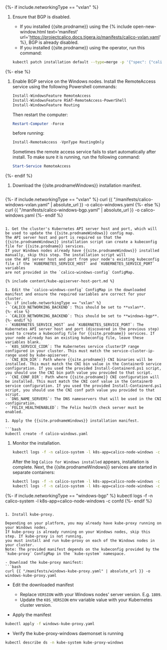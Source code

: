 {%- if include.networkingType == "vxlan" %}
1. Ensure that BGP is disabled.
   - If you installed {{site.prodname}} using the {% include open-new-window.html text='manifest' url='https://projectcalico.docs.tigera.io/manifests/calico-vxlan.yaml' %}, BGP is already disabled.
   - If you installed {{site.prodname}} using the operator, run this command:

   ```bash
   kubectl patch installation default --type=merge -p '{"spec": {"calicoNetwork": {"bgp": "Disabled"}}}'
   ```
{%- else %}
1. Enable BGP service on the Windows nodes.
   Install the RemoteAccess service using the following Powershell commands:

   ```powershell
   Install-WindowsFeature RemoteAccess
   Install-WindowsFeature RSAT-RemoteAccess-PowerShell
   Install-WindowsFeature Routing
   ```

   Then restart the computer:

   ```powershell
   Restart-Computer -Force
   ```

   before running:

   ```powershell
   Install-RemoteAccess -VpnType RoutingOnly
   ```
   Sometimes the remote access service fails to start automatically after install. To make sure it is running, run the following command:

   ```powershell
   Start-Service RemoteAccess
   ```
{%- endif %}

1. Download the {{site.prodnameWindows}} installation manifest.

   ```bash
{%- if include.networkingType == "vxlan" %}
   curl {{ "/manifests/calico-windows-vxlan.yaml" | absolute_url }} -o calico-windows.yaml
{%- else %}
   curl {{ "/manifests/calico-windows-bgp.yaml" | absolute_url }} -o calico-windows.yaml
{%- endif %}
   ```

1. Get the cluster's Kubernetes API server host and port, which will be used to update the {{site.prodnameWindows}} config map.
   The API server host and port is required so that the {{site.prodnameWindows}} installation script can create a kubeconfig file for {{site.prodname}} services.
   If your Windows nodes already have {{site.prodnameWindows}} installed manually, skip this step. The installation script will
   use the API server host and port from your node's existing kubeconfig file if the `KUBERNETES_SERVICE_HOST` and `KUBERNETES_SERVICE_PORT` variables
   are not provided in the `calico-windows-config` ConfigMap.

   {% include content/kube-apiserver-host-port.md %}

1. Edit the `calico-windows-config` ConfigMap in the downloaded manifest and ensure the required variables are correct for your cluster.
{%- if include.networkingType == "vxlan" %}
   - `CALICO_NETWORKING_BACKEND`: This should be set to **vxlan**.
{%- else %}
   - `CALICO_NETWORKING_BACKEND`: This should be set to **windows-bgp**.
{%- endif %}
   - `KUBERNETES_SERVICE_HOST` and `KUBERNETES_SERVICE_PORT`: The Kubernetes API server host and port (discovered in the previous step) used to create a kubeconfig file for {{site.prodname}} services. If your node already has an existing kubeconfig file, leave these variables blank.
   - `K8S_SERVICE_CIDR`: The Kubernetes service clusterIP range configured in your cluster. This must match the service-cluster-ip-range used by kube-apiserver.
   - `CNI_BIN_DIR`: Path where {{site.prodname}} CNI binaries will be installed. This must match the CNI bin value in the ContainerD service configuration. If you used the provided Install-Containerd.ps1 script, you should use the CNI bin path value you provided to that script.
   - `CNI_CONF_DIR`: Path where {{site.prodname}} CNI configuration will be installed. This must match the CNI conf value in the ContainerD service configuration. If you used the provided Install-Containerd.ps1 script, you should use the CNI conf path value you provided to that script.
   - `DNS_NAME_SERVERS`: The DNS nameservers that will be used in the CNI configuration.
   - `FELIX_HEALTHENABLED`: The Felix health check server must be enabled.

1. Apply the {{site.prodnameWindows}} installation manifest.

   ```bash
   kubectl create -f calico-windows.yaml
   ```

1. Monitor the installation.

   ```bash
   kubectl logs -f -n calico-system -l k8s-app=calico-node-windows -c install
   ```

   After the log `Calico for Windows installed` appears, installation is complete.
   Next, the {{site.prodnameWindows}} services are started in separate containers:

   ```bash
   kubectl logs -f -n calico-system -l k8s-app=calico-node-windows -c node
   kubectl logs -f -n calico-system -l k8s-app=calico-node-windows -c felix
{%- if include.networkingType == "windows-bgp" %}
   kubectl logs -f -n calico-system -l k8s-app=calico-node-windows -c confd
{%- endif %}
   ```

1. Install kube-proxy.

   Depending on your platform, you may already have kube-proxy running on your Windows nodes.
   If kube-proxy is already running on your Windows nodes, skip this step. If kube-proxy is not running,
   you must install and run kube-proxy on each of the Windows nodes in your cluster.
   Note: The provided manifest depends on the kubeconfig provided by the `kube-proxy` ConfigMap in the `kube-system` namespace.

   - Download the kube-proxy manifest:
   ```bash
   curl {{ "/manifests/windows-kube-proxy.yaml" | absolute_url }} -o windows-kube-proxy.yaml
   ```
   - Edit the downloaded manifest
       - Replace `VERSION` with your Windows nodes' server version. E.g. `1809`.
       - Update the `K8S_VERSION` env variable value with your Kubernetes cluster version.

   - Apply the manifest
   ```bash
   kubectl apply -f windows-kube-proxy.yaml
   ```

   - Verify the kube-proxy-windows daemonset is running
   ```bash
   kubectl describe ds -n kube-system kube-proxy-windows
   ```
